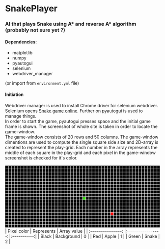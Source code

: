# SnakePlayer
### AI that plays Snake using A* and reverse A* algorithm (probably not sure yet ?)

#### Dependencies:
- matplotlib
- numpy
- pyautogui
- selenium
- webdriver_manager

(or import from `environment.yml` file)

#### Initiation
Webdriver manager is used to install Chrome driver for selenium webdriver. Selenium opens [Snake game online](https://www.coolmathgames.com/0-snake/play). Further on pyautogui is used to manage things.<br>
In order to start the game, pyautogui presses space and the initial game frame is shown. The screenshot of whole site is taken in order to locate the game-window.<br>
The game-window consists of 20 rows and 50 columns. The game-window dimentions are used to compute the single square side size and 2D-array is created to represent the play-grid. Each number in the array represents the middle of each square in the play-grid and each pixel in the game-window screenshot is checked for it's color.<br><br>
![](https://github.com/birbNoobstein/SnakePlayer/blob/main/plgrnd.png)
| Pixel color        | Represents        | Array value  |
| :----------------: |:-----------------:| :-----------:|
| Black              | Background        |    0         |
| Red                | Apple             |    1         |
| Green              | Snake             |    2         |


